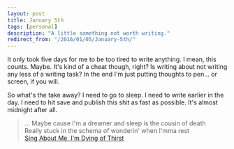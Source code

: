 ```yaml
---
layout: post
title: January 5th
tags: [personal]
description: "A little something not worth writing."
redirect_from: "/2016/01/05/January-5th/"
---
```


It only took five days for me to be too tired to write anything. I mean, this counts. Maybe. It's kind of a cheat though, right? Is writing about not writing any less of a writing task? In the end I'm just putting thoughts to pen... or screen, if you will.

So what's the take away? I need to go to sleep. I need to write earlier in the day. I need to hit save and publish this shit as fast as possible. It's almost midnight after all.

> ... Maybe cause I'm a dreamer and sleep is the cousin of death<br />
> Really stuck in the schema of wonderin' when I'mma rest<br />
> [Sing About Me, I'm Dying of Thirst](http://genius.com/Kendrick-lamar-sing-about-me-im-dying-of-thirst-lyrics/)
